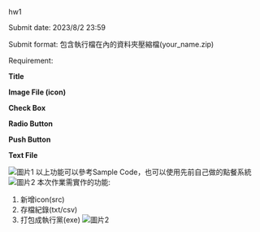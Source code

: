 hw1

Submit date: 2023/8/2 23:59

Submit format: 包含執行檔在內的資料夾壓縮檔(your_name.zip)

Requirement:

**Title**

**Image File (icon)**

**Check Box**

**Radio Button**

**Push Button**

**Text File**

![圖片1](https://github.com/bblabNTU/LabHW_112_Undergraduate/assets/104425402/8ca4939a-fe5a-42ff-bee3-e5363910ad62)
以上功能可以參考Sample Code，也可以使用先前自己做的點餐系統
![圖片2](https://github.com/bblabNTU/LabHW_112_Undergraduate/assets/104425402/e6cf246e-b10d-47d2-a86f-594ad5212aea)
本次作業需實作的功能:
1. 新增icon(src)
2. 存檔紀錄(txt/csv)
3. 打包成執行黨(exe)
![圖片2](https://github.com/bblabNTU/LabHW_112_Undergraduate/assets/104425402/484fcb36-ae7c-49f2-aa85-49d33904cd3e)
